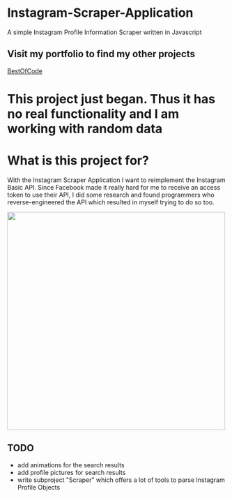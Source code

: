 # Instagram-Scraper-Application
A simple Instagram Profile Information Scraper written in Javascript

## Visit my portfolio to find my other projects
[BestOfCode](http://www.bestofcode.net)

# This project just began. Thus it has no real functionality and I am working with random data

# What is this project for?
With the Instagram Scraper Application I want to reimplement
the Instagram Basic API. Since Facebook made it really hard 
for me to receive an access token to use their API, I did
some research and found programmers who reverse-engineered
the API which resulted in myself trying to do so too.

<img style="margin: auto;" src="https://i.imgur.com/fIN1v1N.png" alt="" width="500" height="500"/>

## TODO
+ add animations for the search results
+ add profile pictures for search results
+ write subproject "Scraper" which offers a lot of tools to
  parse Instagram Profile Objects
